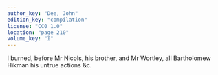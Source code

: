 ```yaml
---
author_key: "Dee, John"
edition_key: "compilation"
license: "CC0 1.0"
location: "page 210"
volume_key: "I"
---
```

I burned, before Mr Nicols, his brother, and Mr Wortley, all Bartholomew Hikman
his untrue actions &c.
